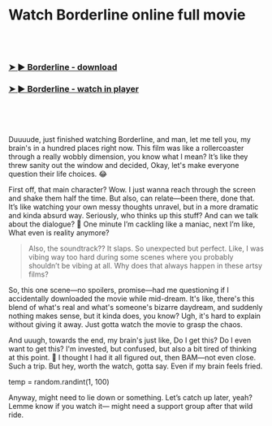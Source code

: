 <h1>Watch Borderline online full movie</h1>


<br><br>

<h3><a href="https://Charless-lescycomma1977.github.io/ajmajunddu/">➤ ► Borderline - download</a></h3> 
<h3><a href="https://Charless-lescycomma1977.github.io/ajmajunddu/">➤ ► Borderline - watch in player</a></h3>


<br><br><br>


Duuuude, just finished watching Borderline, and man, let me tell you, my brain's in a hundred places right now. This film was like a rollercoaster through a really wobbly dimension, you know what I mean? It’s like they threw sanity out the window and decided, Okay, let's make everyone question their life choices. 😂

First off, that main character? Wow. I just wanna reach through the screen and shake them half the time. But also, can relate—been there, done that. It’s like watching your own messy thoughts unravel, but in a more dramatic and kinda absurd way. Seriously, who thinks up this stuff? And can we talk about the dialogue? 🤯 One minute I’m cackling like a maniac, next I’m like, What even is reality anymore?

> Also, the soundtrack?? It slaps. So unexpected but perfect. Like, I was vibing way too hard during some scenes where you probably shouldn’t be vibing at all. Why does that always happen in these artsy films?

So, this one scene—no spoilers, promise—had me questioning if I accidentally downloaded the movie while mid-dream. It's like, there's this blend of what's real and what's someone's bizarre daydream, and suddenly nothing makes sense, but it kinda does, you know? Ugh, it's hard to explain without giving it away. Just gotta watch the movie to grasp the chaos.

And uuugh, towards the end, my brain's just like, Do I get this? Do I even want to get this? I'm invested, but confused, but also a bit tired of thinking at this point. 🤪 I thought I had it all figured out, then BAM—not even close. Such a trip. But hey, worth the watch, gotta say. Even if my brain feels fried. 

temp = random.randint(1, 100)

Anyway, might need to lie down or something. Let’s catch up later, yeah? Lemme know if you watch it— might need a support group after that wild ride.
